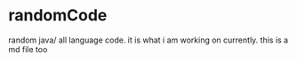 # randomCode
random java/ all language code. it is what  i am working on currently. this is a md file too
